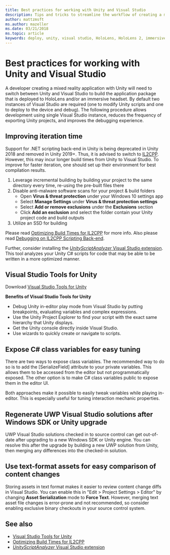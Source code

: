 ```yaml
---
title: Best practices for working with Unity and Visual Studio
description: Tips and tricks to streamline the workflow of creating a mixed reality application with Unity and Visual Studio.
author: mattzmsft
ms.author: mazeller
ms.date: 03/21/2018
ms.topic: article
keywords: deploy, unity, visual studio, HoloLens, HoloLens 2, immersive headset
---
```


# Best practices for working with Unity and Visual Studio

A developer creating a mixed reality application with Unity will need to switch between Unity and Visual Studio to build the application package that is deployed to HoloLens and/or an immersive headset. By default two instances of Visual Studio are required (one to modify Unity scripts and one to deploy to the device and debug). The following procedure allows development using single Visual Studio instance, reduces the frequency of exporting Unity projects, and improves the debugging experience.

## Improving iteration time

Support for .NET scripting back-end in Unity is being deprecated in Unity 2018 and removed in Unity 2019+. Thus, it is advised to switch to [IL2CPP](https://docs.unity3d.com/Manual/IL2CPP.html). However, this may incur longer build times from Unity to Visual Studio. To improve for faster iteration, one should set up their environment for best compilation results.

1) Leverage incremental building by building your project to the same directory every time, re-using the pre-built files there
2) Disable anti-malware software scans for your project & build folders
   - Open **Virus & threat protection** under your Windows 10 settings app
   - Select **Manage Settings** under **Virus & threat protection settings**
   - Select **Add or remove exclusions** under the **Exclusions** section
   - Click **Add an exclusion** and select the folder contain your Unity project code and build outputs
3) Utilize an SSD for building

Please read [Optimizing Build Times for IL2CPP](https://docs.unity3d.com/Manual/IL2CPP-OptimizingBuildTimes.html) for more info. Also please read [Debugging on IL2CPP Scripting Back-end](https://docs.unity3d.com/Manual/windowsstore-debugging-il2cpp.html).

Further, consider installing the [*UnityScriptAnalyzer* Visual Studio extension](https://github.com/Microsoft/MixedRealityCompanionKit/tree/master/UnityScriptAnalyzer). This tool analyzes your Unity C# scripts for code that may be able to be written in a more optimized manner.

## Visual Studio Tools for Unity

Download [Visual Studio Tools for Unity](https://docs.microsoft.com/visualstudio/cross-platform/getting-started-with-visual-studio-tools-for-unity?view=vs-2019)

**Benefits of Visual Studio Tools for Unity**
* Debug Unity in-editor play mode from Visual Studio by putting breakpoints, evaluating variables and complex expressions.
* Use the Unity Project Explorer to find your script with the exact same hierarchy that Unity displays.
* Get the Unity console directly inside Visual Studio.
* Use wizards to quickly create or navigate to scripts.

## Expose C# class variables for easy tuning

There are two ways to expose class variables. The recommended way to do so is to add the [SerializeField] attribute to your private variables. This allows them to be accessed from the editor but not programmatically exposed.  The other option is to make C# class variables public to expose them in the editor UI. 

Both approaches make it possible to easily tweak variables while playing in-editor. This is especially useful for tuning interaction mechanic properties.

## Regenerate UWP Visual Studio solutions after Windows SDK or Unity upgrade

UWP Visual Studio solutions checked in to source control can get out-of-date after upgrading to a new Windows SDK or Unity engine. You can resolve this after the upgrade by building a new UWP solution from Unity, then merging any differences into the checked-in solution.

## Use text-format assets for easy comparison of content changes

Storing assets in text format makes it easier to review content change diffs in Visual Studio. You can enable this in "Edit > Project Settings > Editor" by changing **Asset Serialization** mode to **Force Text**. However, merging text asset file changes is error-prone and not recommended, so consider enabling exclusive binary checkouts in your source control system.

## See also
- [Visual Studio Tools for Unity](https://visualstudiogallery.msdn.microsoft.com/8d26236e-4a64-4d64-8486-7df95156aba9)
- [Optimizing Build Times for IL2CPP](https://docs.unity3d.com/Manual/IL2CPP-OptimizingBuildTimes.html)
- [*UnityScriptAnalyzer* Visual Studio extension](https://github.com/Microsoft/MixedRealityCompanionKit/tree/master/UnityScriptAnalyzer)